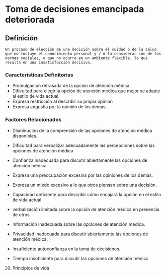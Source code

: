 # Toma de decisiones emancipada deteriorada
## Definición
	Un proceso de elección de una decisión sobre el cuidad o de la salud que no incluye el conocimiento personal y / o la considerac ión de las normas sociales, o que no ocurre en un ambiente flexible, lo que resulta en una insatisfacción decisiva.

### Caracteristicas Definitorias
- Promulgación retrasada de la 
opción de atención médica   
- Dificultad para elegir la opción 
de atención médica que mejor 
se adapte al estilo de vida 
actual.   
- Expresa restricción al describir su 
propia opinión   
- Expresa angustia por la opinión 
de los demás.

### Factores Relacionados
- Disminución de la comprensión de 
las opciones de atención médica 
disponibles.   
- Dificultad para verbalizar 
adecuadamente las 
percepciones sobre las 
opciones de atención médica   
- Confianza inadecuada para 
discutir abiertamente las 
opciones de atención médica    
- Expresa una preocupación 
excesiva por las opiniones de los 
demás.   
- Expresa un miedo excesivo a lo 
que otros piensan sobre una 
decisión.   
- Capacidad deficiente para 
describir cómo encajará la 
opción en el estilo de vida 
actual   
- verbalización limitada sobre la 
opción de atención médica en 
presencia de otros  
 
 
 
- Información inadecuada sobre las 
opciones de atención médica.   
- Privacidad inadecuada para 
discutir abiertamente las 
opciones de atención médica.   
- Insuficiente autoconfianza en la 
toma de decisiones.   
- Tiempo insuficiente para discutir 
las opciones de atención 
médica   
 
 
 
 
 
 
 
 
 
 
 
 
 
 10. Principios de vida

